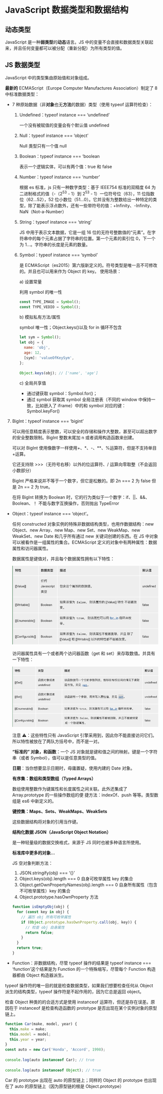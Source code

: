 # JavaScript 数据类型和数据结构

## 动态类型

JavaScript 是一种**弱类型**的**动态**语言。JS 中的变量不会直接和数据类型关联起来，并且任何变量都可以被分配（重新分配）为所有类型的值。

## JS 数据类型

JavaScript 中的类型集由原始值和对象组成。

**最新的** ECMAScript（Europe Computer Manufactures Association）制定了 8 中标准数据类型：

- 7 种原始数据（非**对象**也无**方法**的数据）类型（使用 typeof 运算符检查）：

  1. Undefined：typeof instance === ‘undefined’

     一个没有被赋值的变量会有个默认值 undefined

  2. Null：typeof instance === ‘object’

     Null 类型只有一个值 null

  3. Boolean：typeof instance === ‘boolean

     表示一个逻辑实体，可以有两个值：true 和 false

  4. Number：typeof instance === ‘number’

     根据 es 标准，js 只有一种数字类型：基于 IEEE754 标准的双精度 64 为二进制格式的值（-（2<sup>53</sup> - 1）到 2<sup>53</sup> - 1）一位符号位（63），11 位指数位（62…52），52 位小数位（51…0）。它并没有为整数给出一种特定的类型，除了能表示浮点数外，还有一些带符号的值：+Infinity、-Infinity、NaN（Not-a-Number）

  5. String：typeof instance === ‘string’

     JS 中用于表示文本数据，它是一组 16 位的无符号整数值的“元素”。在字符串中的每个元素占据了字符串的位置。第一个元素的索引位 0，下一个为 1…。字符串的长度是元素的数量。

  6. Symbol：typeof instance === ‘symbol’

     是 ECMAScript（es2015）第六版新定义的。符号类型是唯一且不可修改的。并且也可以用来作为 Object 的 key。
     使用场景：

     a) 设置常量

     利用 symbol 的唯一性

     ```js
     const TYPE_IMAGE = Symbol();
     const TYPE_VEDIO = Symbol();
     ```

     b) 模拟私有方法/属性

     symbol 唯一性；Object.keys()以及 for in 循环不包含

     ```js
     let sym = Symbol();
     let obj = {
       name: 'obj',
       age: 12,
       [sym]: 'valueOfKeySym',
     };

     Object.keys(obj); // ['name', 'age']
     ```

     c) 全局共享值

     - 通过键获取 symbol：Symbol.for()；
     - 通过 symbol 获取其 symbol 全局注册表（不同的 window 中保持一致，比如嵌入了 iframe）中的和 symbol 对应的键：Symbol.keyFor()

7. BigInt：typeof instance === ‘bigint’

   可以用任意精度表示整数，可以安全的存储和操作大整数，甚至可以超出数字的安全整数限制。BigInt 整数末尾加 n 或者调用构造函数来创建。

   可以对 BigInt 使用像数字一样使用+、\*、-、\*\*、%运算符，但是不支持单目+运算。

   它还支持除 >>>（无符号右移）以外的位运算符、/ 运算向零取整（不会返回小数部分）

   BigInt 严格来说并不等于一个数字，但它是松散的。即 2n === 2 为 false 但是 2n == 2 为 true。

   在将 BigInt 转换为 Boolean 时，它的行为类似于一个数字：if、||、&&、Boolean、！
   不能与数字互换操作，否则抛出 TypeError

- Object：typeof instance === ‘object’。

  任何 constructed 对象实例的特殊非数据结构类型，也用作数据结构：new Object、new Array、new Map、new Set、new WeakMap、new WeakSet、new Date 和几乎所有通过 new 关键词创建的东西。在 JS 中对象可以被看作是一组属性的集合。ECMAScript 定义的对象中有两种属性：数据属性和访问器属性。

  数据属性是键值对，并且每个数据属性拥有以下特性：

  ![data property](https://raw.githubusercontent.com/SH-dxj-SF/MyRepo/master/images/dataProperty.png)

  访问器属性具有一个或者两个访问器函数（get 和 set）来存取数值。并具有一下特性：

  ![data property](https://raw.githubusercontent.com/SH-dxj-SF/MyRepo/master/images/accessorProperty.png)

  注意 ⚠️：这些特性只有 JavaScript 引擎采用到，因此你不能直接访问它们。所以特性被放在了两队方括号中，而不是一对。

  **“标准的” 对象，和函数**：一个 JS 对象就是键和值之间的映射。键是一个字符串（或者 Symbol），值可以是任意类型的值。

  **日期**：当你想要显示日期时，毋庸置疑，使用内建的 Date 对象。

  **有序集：数组和类型数组（Typed Arrays）**

  数组使用整数作为键属性和长度属性之间关联。此外还集成了 Array.prototype 的一些操作数组的便
  捷方法：indexOf、push 等等。类型数组是 es6 中新定义的。

  **键控集：Maps、Sets、WeakMaps、WeakSets**

  这些数据结构将对象的引用当作键。

  **结构化数据 JSON（JavaScript Object Notation）**

  是一种轻量级的数据交换格式，来源于 JS 同时也被多种语言所使用。

  **标准库中更多的对象…**

  JS 空对象判断方法：

  1. JSON.stringify(obj) === ‘{}’
  2. Object.keys(obj).length === 0 自身可枚举属性 key 的集合
  3. Object.getOwnPropertyNames(obj).length === 0 自身所有属性（包含不可枚举属性）key 的集合
  4. Object.prototype.hasOwnProperty 方法

  ```js
  function isEmptyObj(obj) {
    for (const key in obj) {
      // 遍历 obj 所有可枚举属性
      if (Object.prototype.hasOwnProperty.call(obj, key)) {
        // 检查 obj 自身属性
        return false;
      }
    }
    return true;
  }
  ```

- Function：非数据结构，尽管 typeof 操作的结果是 typeof instance === ‘function’这个结果是为 Function 的一个特殊缩写，尽管每个 Function 构造器都由 Object 构造器派生。

typeof 操作符的唯一目的就是检查数据类型，如果我们想要检查任何从 Object 派生的结构类型，typeof 操作符是不起作用的，因为它总是返回 object。

检查 Object 种类的的合适方式是使用 instanceof 运算符，但还是存在误差。原因在于 instanceof 是检查构造函数的 prototype 是否出现在某个实例对象的原型链上。

```js
function Car(make, model, year) {
  this.make = make;
  this.model = model;
  this.year = year;
}
const auto = new Car('Honda', 'Accord', 1998);

console.log(auto instanceof Car); // true

console.log(auto instanceof Object); // true
```

Car 的 prototype 出现在 auto 的原型链上；同样的 Object 的 prototype 也出现在了 auto 的原型链上（因为原型链的根是 Object.prototype）
